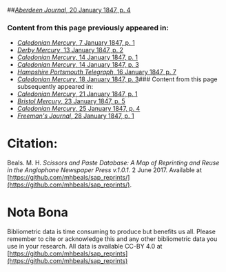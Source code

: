 ##[*Aberdeen Journal*, 20 January 1847, p. 4](https://mhbeals.github.io/sap_html/Aberdeen-Journal/Aberdeen-Journal-20-January-1847-p-4)

### Content from this page previously appeared in:
+ [*Caledonian Mercury*, 7 January 1847, p. 1](https://mhbeals.github.io/sap_html/Caledonian-Mercury/Caledonian-Mercury-7-January-1847-p-1)
+ [*Derby Mercury*, 13 January 1847, p. 2](https://mhbeals.github.io/sap_html/Derby-Mercury/Derby-Mercury-13-January-1847-p-2)
+ [*Caledonian Mercury*, 14 January 1847, p. 1](https://mhbeals.github.io/sap_html/Caledonian-Mercury/Caledonian-Mercury-14-January-1847-p-1)
+ [*Caledonian Mercury*, 14 January 1847, p. 3](https://mhbeals.github.io/sap_html/Caledonian-Mercury/Caledonian-Mercury-14-January-1847-p-3)
+ [*Hampshire Portsmouth Telegraph*, 16 January 1847, p. 7](https://mhbeals.github.io/sap_html/Hampshire-Portsmouth-Telegraph/Hampshire-Portsmouth-Telegraph-16-January-1847-p-7)
+ [*Caledonian Mercury*, 18 January 1847, p. 3](https://mhbeals.github.io/sap_html/Caledonian-Mercury/Caledonian-Mercury-18-January-1847-p-3)### Content from this page subsequently appeared in:
+ [*Caledonian Mercury*, 21 January 1847, p. 1](https://mhbeals.github.io/sap_html/Caledonian-Mercury/Caledonian-Mercury-21-January-1847-p-1)
+ [*Bristol Mercury*, 23 January 1847, p. 5](https://mhbeals.github.io/sap_html/Bristol-Mercury/Bristol-Mercury-23-January-1847-p-5)
+ [*Caledonian Mercury*, 25 January 1847, p. 4](https://mhbeals.github.io/sap_html/Caledonian-Mercury/Caledonian-Mercury-25-January-1847-p-4)
+ [*Freeman's Journal*, 28 January 1847, p. 1](https://mhbeals.github.io/sap_html/Freeman's-Journal/Freeman's-Journal-28-January-1847-p-1)
                    
# Citation: 

Beals. M. H. *Scissors and Paste Database: A Map of Reprinting and Reuse in the Anglophone Newspaper Press v.1.0.1.* 2 June 2017. Available at [https://github.com/mhbeals/sap_reprints/](https://github.com/mhbeals/sap_reprints/). 
                    
# Nota Bona

Bibliometric data is time consuming to produce but benefits us all. Please remember to cite or acknowledge this and any other bibliometric data you use in your research. All data is available CC-BY 4.0 at [https://github.com/mhbeals/sap_reprints](https://github.com/mhbeals/sap_reprints)